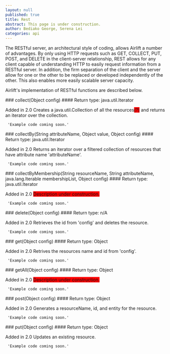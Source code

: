 ```yaml
---
layout: null
published: true
title: Rest
abstract: This page is under construction.
author: Bediako George, Serena Lei
categories: api
---
```


The RESTful server, an architectural style of coding, allows Airlift a number of advantages.  By only using HTTP requests such as GET, COLLECT, PUT, POST, and DELETE in the client-server relationship, REST allows for any client capable of understanding HTTP to easily request information from a RESTful server. In addition, the firm separation of the client and the server allow for one or the other to be replaced or developed independently of the other.  This also enables more easily scalable server capacity.

Airlift's implementation of RESTful functions are described below.


<p id="Collect_collect"></p>
### collect(Object config)
#### Return type: java.util.Iterator

<p> <label class="new">Added in 2.0</label>
Creates a java.util.Collection of all the resources<span style="background-color:red">(?)</span> and returns an iterator over the collection.
</p>


     'Example code coming soon.'


<p id="Collect_collectBy"></p>
### collectBy(String attributeName, Object value, Object config)
#### Return type: java.util.Iterator

<p> <label class="new">Added in 2.0</label>
Returns an iterator over a filtered collection of resources that have attribute name 'attributeName'.
</p>


     'Example code coming soon.'


<p id="Collect_collectByMembership"></p>
### collectByMembership(String resourceName, String attributeName, java.lang.Iterable membershipList, Object config)
#### Return type: java.util.Iterator

<p> <label class="new">Added in 2.0</label>
<span style="background-color:red">Description under construction.</span>
</p>


     'Example code coming soon.'


<p id="Delete_delete"></p>
### delete(Object config)
#### Return type: n/A

<p> <label class="new">Added in 2.0</label>
Retrieves the id from 'config' and deletes the resource.
</p>


     'Example code coming soon.'


<p id="Get_get"></p>
### get(Object config)
#### Return type: Object

<p> <label class="new">Added in 2.0</label>
Retrives the resources name and id from 'config'.
</p>


     'Example code coming soon.'


<p id="Get_getAll"></p>
### getAll(Object config)
#### Return type: Object

<p> <label class="new">Added in 2.0</label>
<span style="background-color:red">Description under construction.</span>
</p>


     'Example code coming soon.'


<p id="Post_post"></p>
### post(Object config)
#### Return type: Object

<p> <label class="new">Added in 2.0</label>
Generates a resourceName, id, and entity for the resource.
</p>


     'Example code coming soon.'


<p id="Put_put"></p>
### put(Object config)
#### Return type: Object

<p> <label class="new">Added in 2.0</label>
Updates an existing resource.
</p>


     'Example code coming soon.'






